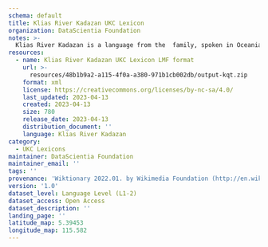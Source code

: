 ```yaml
---
schema: default
title: Klias River Kadazan UKC Lexicon
organization: DataScientia Foundation
notes: >-
  Klias River Kadazan is a language from the  family, spoken in Oceania. The UKC Lexicon of Klias River Kadazan is represented as a lexico-semantic network. It consists of words, word senses, synsets, as well as sense-level and synset-level relationships.
resources:
  - name: Klias River Kadazan UKC Lexicon LMF format
    url: >-
      resources/48b1b9a2-a115-4f0a-a380-971b1cb002db/output-kqt.zip
    format: xml
    license: https://creativecommons.org/licenses/by-nc-sa/4.0/
    last_updated: 2023-04-13
    created: 2023-04-13
    size: 780
    release_date: 2023-04-13
    distribution_document: ''
    language: Klias River Kadazan
category:
  - UKC Lexicons
maintainer: DataScientia Foundation
maintainer_email: ''
tags: ''
provenance: 'Wiktionary 2022.01. by Wikimedia Foundation (http://en.wiktionary.org); Princeton WordNet 2.1 by Princeton University (https://wordnet.princeton.edu)'
version: '1.0'
dataset_level: Language Level (L1-2)
dataset_access: Open Access
dataset_description: ''
landing_page: ''
latitude_map: 5.39453
longitude_map: 115.582
---
```

